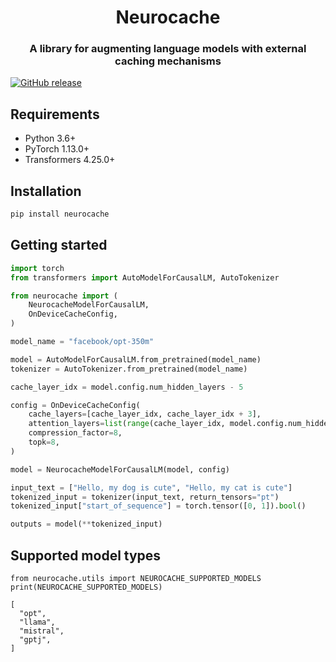 
<h1 align="center">Neurocache</h1>
<h3 align="center">
  A library for augmenting language models with external caching mechanisms 
</h3>

<a href="https://github.com/alisafaya/neurocache/releases">
  <img alt="GitHub release" src="https://img.shields.io/github/release/alisafaya/neurocache.svg">
</a>

## Requirements

* Python 3.6+
* PyTorch 1.13.0+
* Transformers 4.25.0+

## Installation

```bash
pip install neurocache
```

## Getting started

```python
import torch
from transformers import AutoModelForCausalLM, AutoTokenizer

from neurocache import (
    NeurocacheModelForCausalLM,
    OnDeviceCacheConfig,
)

model_name = "facebook/opt-350m"

model = AutoModelForCausalLM.from_pretrained(model_name)
tokenizer = AutoTokenizer.from_pretrained(model_name)

cache_layer_idx = model.config.num_hidden_layers - 5

config = OnDeviceCacheConfig(
    cache_layers=[cache_layer_idx, cache_layer_idx + 3],
    attention_layers=list(range(cache_layer_idx, model.config.num_hidden_layers)),
    compression_factor=8,
    topk=8,
)

model = NeurocacheModelForCausalLM(model, config)

input_text = ["Hello, my dog is cute", "Hello, my cat is cute"]
tokenized_input = tokenizer(input_text, return_tensors="pt")
tokenized_input["start_of_sequence"] = torch.tensor([0, 1]).bool()

outputs = model(**tokenized_input)
```

## Supported model types

```
from neurocache.utils import NEUROCACHE_SUPPORTED_MODELS
print(NEUROCACHE_SUPPORTED_MODELS)

[
  "opt",
  "llama",
  "mistral",
  "gptj",
]
```